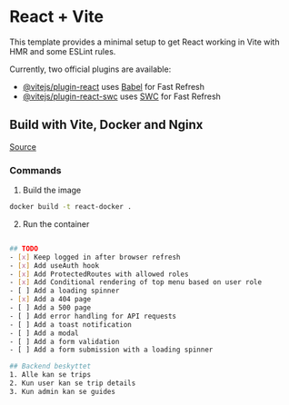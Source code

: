 # React + Vite

This template provides a minimal setup to get React working in Vite with HMR and some ESLint rules.

Currently, two official plugins are available:

- [@vitejs/plugin-react](https://github.com/vitejs/vite-plugin-react/blob/main/packages/plugin-react/README.md) uses [Babel](https://babeljs.io/) for Fast Refresh
- [@vitejs/plugin-react-swc](https://github.com/vitejs/vite-plugin-react-swc) uses [SWC](https://swc.rs/) for Fast Refresh
## Build with Vite, Docker and Nginx
[Source](https://tiangolo.medium.com/react-in-docker-with-nginx-built-with-multi-stage-docker-builds-including-testing-8cc49d6ec305)

### Commands
1. Build the image
```bash
docker build -t react-docker .
```
2. Run the container
```bash

## TODO
- [x] Keep logged in after browser refresh
- [x] Add useAuth hook 
- [x] Add ProtectedRoutes with allowed roles
- [x] Add Conditional rendering of top menu based on user role
- [ ] Add a loading spinner
- [x] Add a 404 page
- [ ] Add a 500 page
- [ ] Add error handling for API requests
- [ ] Add a toast notification
- [ ] Add a modal
- [ ] Add a form validation
- [ ] Add a form submission with a loading spinner

## Backend beskyttet
1. Alle kan se trips
2. Kun user kan se trip details
3. Kun admin kan se guides

